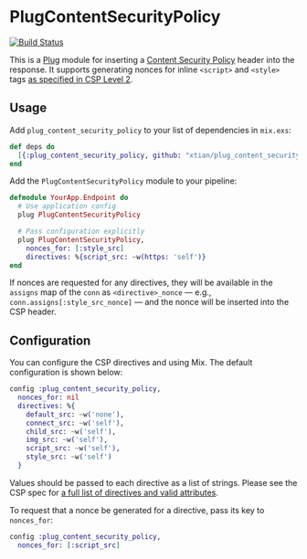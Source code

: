 # PlugContentSecurityPolicy

[![Build Status](https://secure.travis-ci.org/xtian/plug_content_security_policy.svg?branch=master
"Build Status")](https://travis-ci.org/xtian/plug_content_security_policy)

This is a [Plug][plug] module for inserting a [Content Security Policy][csp]
header into the response. It supports generating nonces for inline `<script>`
and `<style>` tags [as specified in CSP Level 2][nonces].

## Usage

Add `plug_content_security_policy` to your list of dependencies in `mix.exs`:

```elixir
def deps do
  [{:plug_content_security_policy, github: "xtian/plug_content_security_policy"}]
end
```

Add the `PlugContentSecurityPolicy` module to your pipeline:

```elixir
defmodule YourApp.Endpoint do
  # Use application config
  plug PlugContentSecurityPolicy

  # Pass configuration explicitly
  plug PlugContentSecurityPolicy,
    nonces_for: [:style_src]
    directives: %{script_src: ~w(https: 'self')}
end
```

If nonces are requested for any directives, they will be available in the
`assigns` map of the `conn` as `<directive>_nonce` — e.g.,
`conn.assigns[:style_src_nonce]` — and the nonce will be inserted into the
CSP header.

## Configuration

You can configure the CSP directives and using Mix. The default configuration
is shown below:

```elixir
config :plug_content_security_policy,
  nonces_for: nil
  directives: %{
    default_src: ~w('none'),
    connect_src: ~w('self'),
    child_src: ~w('self'),
    img_src: ~w('self'),
    script_src: ~w('self'),
    style_src: ~w('self')
  }
```

Values should be passed to each directive as a list of strings.
Please see the CSP spec for
[a full list of directives and valid attributes][directives].

To request that a nonce be generated for a directive, pass its key
to `nonces_for`:

```elixir
config :plug_content_security_policy,
  nonces_for: [:script_src]
```

[csp]: https://www.w3.org/TR/CSP2
[directives]: https://www.w3.org/TR/CSP2/#directives
[nonces]: https://www.w3.org/TR/CSP2/#script-src-nonce-usage
[plug]: https://github.com/elixir-lang/plug

